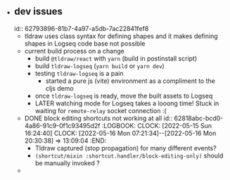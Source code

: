 - ## dev issues
  id:: 62793896-81b7-4a97-a5db-7ac22841fef8
	- tldraw uses class syntax for defining shapes and it makes defining shapes in Logseq code base not possible
	- current build process on a change
		- build `@tldraw/react` with `yarn` (build in postinstall script)
		- build `tldraw-logseq` (`yarn build` or `yarn dev`)
		- testing `tldraw-logseq` is a pain
			- started a pure js (vite) environment as a compliment to the cljs demo
		- once `tldraw-logseq` is ready, move the built assets to Logseq
		- LATER watching mode for Logseq takes a looong time! Stuck in waiting for `remote-relay` socket connection :(
	- DONE block editing shortcuts not working at all
	  id:: 62818abc-bcd0-4a86-91c9-0f1c93495d2f
	  :LOGBOOK:
	  CLOCK: [2022-05-15 Sun 16:24:40]
	  CLOCK: [2022-05-16 Mon 07:21:34]--[2022-05-16 Mon 20:30:38] =>  13:09:04
	  :END:
		- Tldraw captured (stop propagation) for many different events?
		- `(shortcut/mixin :shortcut.handler/block-editing-only)` should be manually invoked ?
	-